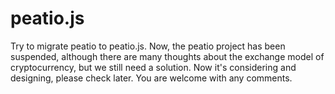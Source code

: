 # peatio.js 
Try to migrate peatio to peatio.js.
Now, the peatio project has been suspended, although there are many thoughts about the exchange model of cryptocurrency, but we still need a solution.
Now it's considering and designing, please check later.
You are welcome with any comments.
